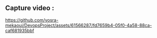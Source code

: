## Capture video :



https://github.com/yosra-mekaoui/DevopsProject/assets/61566287/fd7659b4-05f0-4a58-88ca-caf681935bbf

